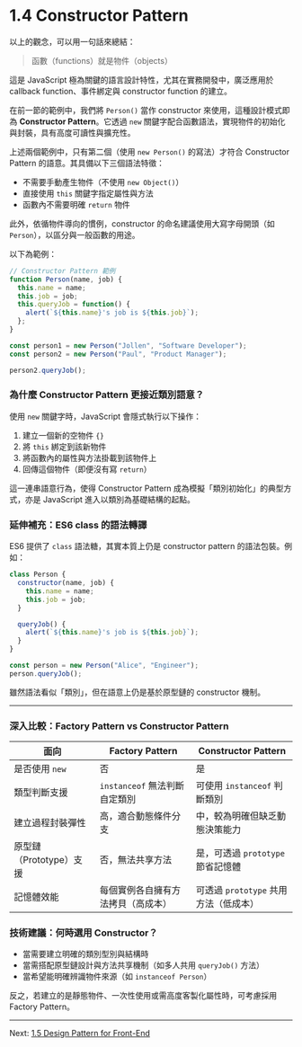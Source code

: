 # 1.4 Constructor Pattern

以上的觀念，可以用一句話來總結：

> 函數（functions）就是物件（objects）

這是 JavaScript 極為關鍵的語言設計特性，尤其在實務開發中，廣泛應用於 callback function、事件綁定與 constructor function 的建立。

在前一節的範例中，我們將 `Person()` 當作 constructor 來使用，這種設計模式即為 **Constructor Pattern**。它透過 `new` 關鍵字配合函數語法，實現物件的初始化與封裝，具有高度可讀性與擴充性。

上述兩個範例中，只有第二個（使用 `new Person()` 的寫法）才符合 Constructor Pattern 的語意。其具備以下三個語法特徵：

- 不需要手動產生物件（不使用 `new Object()`）
- 直接使用 `this` 關鍵字指定屬性與方法
- 函數內不需要明確 `return` 物件

此外，依循物件導向的慣例，constructor 的命名建議使用大寫字母開頭（如 `Person`），以區分與一般函數的用途。

以下為範例：

```javascript
// Constructor Pattern 範例
function Person(name, job) {
  this.name = name;
  this.job = job;
  this.queryJob = function() {
    alert(`${this.name}'s job is ${this.job}`);
  };
}

const person1 = new Person("Jollen", "Software Developer");
const person2 = new Person("Paul", "Product Manager");

person2.queryJob();
```

### 為什麼 Constructor Pattern 更接近類別語意？

使用 `new` 關鍵字時，JavaScript 會隱式執行以下操作：

1. 建立一個新的空物件 `{}`
2. 將 `this` 綁定到該新物件
3. 將函數內的屬性與方法掛載到該物件上
4. 回傳這個物件（即便沒有寫 `return`）

這一連串語意行為，使得 Constructor Pattern 成為模擬「類別初始化」的典型方式，亦是 JavaScript 進入以類別為基礎結構的起點。

### 延伸補充：ES6 class 的語法轉譯

ES6 提供了 `class` 語法糖，其實本質上仍是 constructor pattern 的語法包裝。例如：

```javascript
class Person {
  constructor(name, job) {
    this.name = name;
    this.job = job;
  }

  queryJob() {
    alert(`${this.name}'s job is ${this.job}`);
  }
}

const person = new Person("Alice", "Engineer");
person.queryJob();
```

雖然語法看似「類別」，但在語意上仍是基於原型鏈的 constructor 機制。

---

### 深入比較：Factory Pattern vs Constructor Pattern

| 面向 | Factory Pattern | Constructor Pattern |
|------|------------------|----------------------|
| 是否使用 `new` | 否 | 是 |
| 類型判斷支援 | `instanceof` 無法判斷自定類別 | 可使用 `instanceof` 判斷類別 |
| 建立過程封裝彈性 | 高，適合動態條件分支 | 中，較為明確但缺乏動態決策能力 |
| 原型鏈（Prototype）支援 | 否，無法共享方法 | 是，可透過 `prototype` 節省記憶體 |
| 記憶體效能 | 每個實例各自擁有方法拷貝（高成本） | 可透過 `prototype` 共用方法（低成本） |

### 技術建議：何時選用 Constructor？

- 當需要建立明確的類別型別與結構時
- 當需搭配原型鏈設計與方法共享機制（如多人共用 `queryJob()` 方法）
- 當希望能明確辨識物件來源（如 `instanceof Person`）

反之，若建立的是靜態物件、一次性使用或需高度客製化屬性時，可考慮採用 Factory Pattern。

---

Next: [1.5 Design Pattern for Front-End](5-frontend.md)
